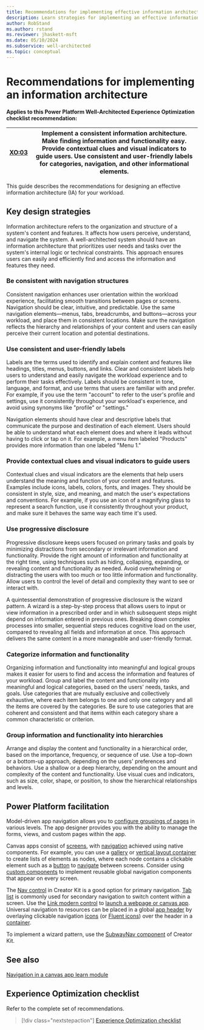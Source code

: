 ```yaml
---
title: Recommendations for implementing effective information architecture
description: Learn strategies for implementing an effective information architecture in your workload to ensure user experience optimization.
author: RobStand
ms.author: rstand
ms.reviewer: jhaskett-msft
ms.date: 05/10/2024
ms.subservice: well-architected
ms.topic: conceptual
---
```


# Recommendations for implementing an information architecture

**Applies to this Power Platform Well-Architected Experience Optimization checklist recommendation:**

|[XO:03](checklist.md)| **Implement a consistent information architecture. Make finding information and functionality easy. Provide contextual clues and visual indicators to guide users. Use consistent and user-friendly labels for categories, navigation, and other informational elements.** |
|---|---|

This guide describes the recommendations for designing an effective information architecture (IA) for your workload.

## Key design strategies

Information architecture refers to the organization and structure of a system's content and features. It affects how users perceive, understand, and navigate the system. A well-architected system should have an information architecture that prioritizes user needs and tasks over the system's internal logic or technical constraints. This approach ensures users can easily and efficiently find and access the information and features they need.

### Be consistent with navigation structures

Consistent navigation enhances user orientation within the workload experience, facilitating smooth transitions between pages or screens. Navigation should be clear, intuitive, and predictable. Use the same navigation elements—menus, tabs, breadcrumbs, and buttons—across your workload, and place them in consistent locations. Make sure the navigation reflects the hierarchy and relationships of your content and users can easily perceive their current location and potential destinations.

### Use consistent and user-friendly labels

Labels are the terms used to identify and explain content and features like headings, titles, menus, buttons, and links. Clear and consistent labels help users to understand and easily navigate the workload experience and to perform their tasks effectively. Labels should be consistent in tone, language, and format, and use terms that users are familiar with and prefer. For example, if you use the term "account" to refer to the user's profile and settings, use it consistently throughout your workload's experience, and avoid using synonyms like "profile" or "settings."

Navigation elements should have clear and descriptive labels that communicate the purpose and destination of each element. Users should be able to understand what each element does and where it leads without having to click or tap on it. For example, a menu item labeled "Products" provides more information than one labeled "Menu 1."

### Provide contextual clues and visual indicators to guide users

Contextual clues and visual indicators are the elements that help users understand the meaning and function of your content and features. Examples include icons, labels, colors, fonts, and images. They should be consistent in style, size, and meaning, and match the user's expectations and conventions. For example, if you use an icon of a magnifying glass to represent a search function, use it consistently throughout your product, and make sure it behaves the same way each time it's used.

### Use progressive disclosure

Progressive disclosure keeps users focused on primary tasks and goals by minimizing distractions from secondary or irrelevant information and functionality. Provide the right amount of information and functionality at the right time, using techniques such as hiding, collapsing, expanding, or revealing content and functionality as needed. Avoid overwhelming or distracting the users with too much or too little information and functionality. Allow users to control the level of detail and complexity they want to see or interact with.

A quintessential demonstration of progressive disclosure is the wizard pattern. A wizard is a step-by-step process that allows users to input or view information in a prescribed order and in which subsequent steps might depend on information entered in previous ones. Breaking down complex processes into smaller, sequential steps reduces cognitive load on the user, compared to revealing all fields and information at once. This approach delivers the same content in a more manageable and user-friendly format.

### Categorize information and functionality

Organizing information and functionality into meaningful and logical groups makes it easier for users to find and access the information and features of your workload. Group and label the content and functionality into meaningful and logical categories, based on the users' needs, tasks, and goals. Use categories that are mutually exclusive and collectively exhaustive, where each item belongs to one and only one category and all the items are covered by the categories. Be sure to use categories that are coherent and consistent and that items within each category share a common characteristic or criterion.

### Group information and functionality into hierarchies

Arrange and display the content and functionality in a hierarchical order, based on the importance, frequency, or sequence of use. Use a top-down or a bottom-up approach, depending on the users' preferences and behaviors. Use a shallow or a deep hierarchy, depending on the amount and complexity of the content and functionality. Use visual cues and indicators, such as size, color, shape, or position, to show the hierarchical relationships and levels.

## Power Platform facilitation

Model-driven app navigation allows you to [configure groupings of pages](/power-apps/maker/model-driven-apps/app-navigation) in various levels. The app designer provides you with the ability to manage the forms, views, and custom pages within the app.

Canvas apps consist of [screens](/power-apps/maker/canvas-apps/controls/control-screen), with [navigation](/power-apps/maker/canvas-apps/add-screen-context-variables) achieved using native components. For example, you can use a [gallery](/power-apps/maker/canvas-apps/controls/control-gallery) or [vertical layout container](/power-apps/maker/canvas-apps/controls/control-vertical-container) to create lists of elements as nodes, where each node contains a clickable element such as a [button](/power-apps/maker/canvas-apps/controls/modern-controls/modern-control-button) to [navigate](/power-platform/power-fx/reference/function-navigate) between screens. Consider using [custom components](/power-apps/maker/canvas-apps/create-component) to implement reusable global navigation components that appear on every screen.

The [Nav control](/power-platform/guidance/creator-kit/nav) in Creator Kit is a good option for primary navigation. [Tab list](/power-apps/maker/canvas-apps/controls/modern-controls/modern-control-tabs-or-tabs-list) is commonly used for secondary navigation to switch content within a screen. Use the [Link modern control](/power-apps/maker/canvas-apps/controls/modern-controls/modern-control-link) to [launch a webpage or canvas app](/power-platform/power-fx/reference/function-param). Universal navigation to resources can be placed in a global [app header](/power-apps/maker/canvas-apps/controls/modern-controls/modern-controls-header) by overlaying clickable navigation [icons](/power-apps/maker/canvas-apps/controls/control-shapes-icons) (or [Fluent icons](/power-platform/guidance/creator-kit/icon)) over the header in a [container](/power-apps/maker/canvas-apps/controls/control-container).

To implement a wizard pattern, use the [SubwayNav component](/power-platform/guidance/creator-kit/subwaynav) of Creator Kit.

## See also

[Navigation in a canvas app learn module](/training/modules/navigation-canvas-app/)

## Experience Optimization checklist

Refer to the complete set of recommendations.

> [!div class="nextstepaction"]
> [Experience Optimization checklist](checklist.md)
